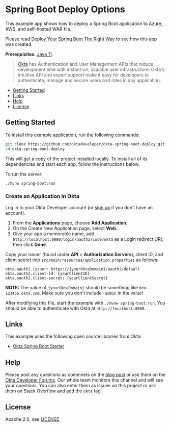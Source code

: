 # Spring Boot Deploy Options
 
This example app shows how to deploy a Spring Boot application to Azure, AWS, and self-hosted WAR file.

Please read [Deploy Your Spring Boot The Right Way][blog-post] to see how this app was created.

**Prerequisites:** [Java 11](https://sdkman.io/sdks#java). 

> [Okta](https://developer.okta.com/) has Authentication and User Management APIs that reduce development time with instant-on, scalable user infrastructure. Okta's intuitive API and expert support make it easy for developers to authenticate, manage and secure users and roles in any application.

* [Getting Started](#getting-started)
* [Links](#links)
* [Help](#help)
* [License](#license)

## Getting Started

To install this example application, run the following commands:

```bash
git clone https://github.com/oktadeveloper/okta-spring-boot-deploy.git
cd okta-spring-boot-deploy
```

This will get a copy of the project installed locally. To install all of its dependencies and start each app, follow the instructions below.

To run the server:
 
```bash
./mvnw spring-boot:run
```

### Create an Application in Okta

Log in to your Okta Developer account (or [sign up](https://developer.okta.com/signup/) if you don’t have an account).

1. From the **Applications** page, choose **Add Application**.
2. On the Create New Application page, select **Web**.
3. Give your app a memorable name, add `http://localhost:8080/login/oauth2/code/okta` as a Login redirect URI, then click **Done**.

Copy your issuer (found under **API** > **Authorization Servers**), client ID, and client secret into `src/main/resources/application.properties` as follows:

```properties
okta.oauth2.issuer: https://{yourOktaDomain}/oauth2/default
okta.oauth2.client-id: {yourClientID}
okta.oauth2.client-secret: {yourClientSecret}
```

**NOTE:** The value of `{yourOktaDomain}` should be something like `dev-123456.okta.com`. Make sure you don't include `-admin` in the value!

After modifying this file, start the example with `./mvnw spring-boot:run`. You should be able to authenticate with Okta at `http://localhost:8080`.


## Links

This example uses the following open source libraries from Okta:

* [Okta Spring Boot Starter](https://github.com/okta/okta-spring-boot#readme)

## Help

Please post any questions as commnets on the [blog post][blog-post] or ask them on the [Okta Developer Forums](https://devforum.okta.com/). Our whole team monitors this channel and will see your questions. You can also enter them as issues on this project or ask them on Stack Overflow and add the `okta` tag.

## License

Apache 2.0, see [LICENSE](LICENSE).

[blog-post]: https://developer.okta.com/blog/2019/12/03/spring-boot-deploy-options
